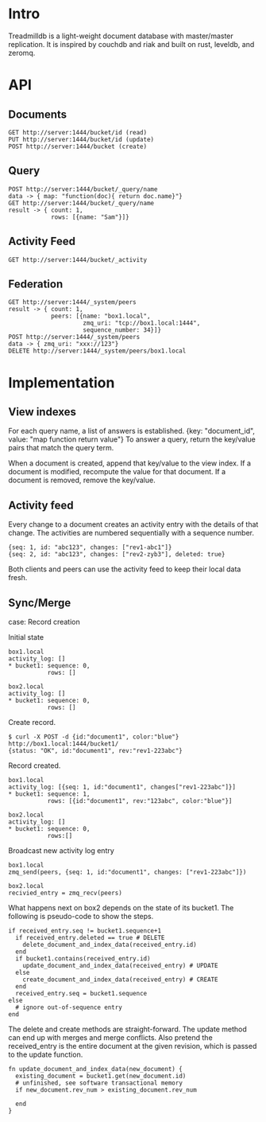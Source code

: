 # Intro
Treadmilldb is a light-weight document database with master/master replication.
It is inspired by couchdb and riak and built on rust, leveldb, and zeromq.

# API
## Documents
```
GET http://server:1444/bucket/id (read)
PUT http://server:1444/bucket/id (update)
POST http://server:1444/bucket (create)
```

## Query
```
POST http://server:1444/bucket/_query/name
data -> { map: "function(doc){ return doc.name}"}
GET http://server:1444/bucket/_query/name
result -> { count: 1,
            rows: [{name: "Sam"}]}
```

## Activity Feed
```
GET http://server:1444/bucket/_activity
```

## Federation
```
GET http://server:1444/_system/peers
result -> { count: 1,
            peers: [{name: "box1.local",
                     zmq_uri: "tcp://box1.local:1444",
                     sequence_number: 34}]}
POST http://server:1444/_system/peers
data -> { zmq_uri: "xxx://123"}
DELETE http://server:1444/_system/peers/box1.local
```

# Implementation
## View indexes
For each query name, a list of answers is established.
{key: "document_id", value: "map function return value"}
To answer a query, return the key/value pairs that match the
query term.

When a document is created, append that key/value to the view
index. If a document is modified, recompute the value for that
document. If a document is removed, remove the key/value.

## Activity feed
Every change to a document creates an activity entry with
the details of that change. The activities are numbered
sequentially with a sequence number.

```
{seq: 1, id: "abc123", changes: ["rev1-abc1"]}
{seq: 2, id: "abc123", changes: ["rev2-zyb3"], deleted: true}
```

Both clients and peers can use the activity feed to keep their
local data fresh.

## Sync/Merge

case: Record creation

Initial state
```
box1.local
activity_log: []
* bucket1: sequence: 0,
           rows: []

box2.local
activity_log: []
* bucket1: sequence: 0,
           rows: []
```

Create record.
```
$ curl -X POST -d {id:"document1", color:"blue"} http://box1.local:1444/bucket1/
{status: "OK", id:"document1", rev:"rev1-223abc"}
```

Record created.
```
box1.local
activity_log: [{seq: 1, id:"document1", changes["rev1-223abc"]}]
* bucket1: sequence: 1,
           rows: [{id:"document1", rev:"123abc", color:"blue"}]

box2.local
activity_log: []
* bucket1: sequence: 0,
           rows:[]
```

Broadcast new activity log entry
```
box1.local
zmq_send(peers, {seq: 1, id:"document1", changes: ["rev1-223abc"]})

box2.local
recivied_entry = zmq_recv(peers)
```

What happens next on box2 depends on the state of its bucket1.
The following is pseudo-code to show the steps.

```
if received_entry.seq != bucket1.sequence+1
  if received_entry.deleted == true # DELETE
    delete_document_and_index_data(received_entry.id)
  end
  if bucket1.contains(received_entry.id)
    update_document_and_index_data(received_entry) # UPDATE
  else
    create_document_and_index_data(received_entry) # CREATE
  end
  received_entry.seq = bucket1.sequence
else
  # ignore out-of-sequence entry
end
```

The delete and create methods are straight-forward. The update method
can end up with merges and merge conflicts. Also pretend the received_entry
is the entire document at the given revision, which is passed to the update
function.

```
fn update_document_and_index_data(new_document) {
  existing_document = bucket1.get(new_document.id)
  # unfinished, see software transactional memory
  if new_document.rev_num > existing_document.rev_num

  end
}
```
